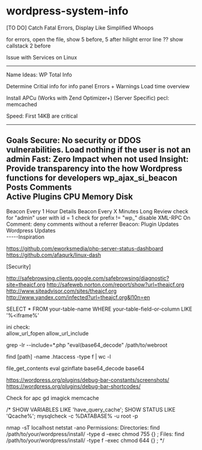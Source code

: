wordpress-system-info
=====================


[TO DO]
Catch Fatal Errors, Display Like Simplified Whoops

for errors, open the file, show 5 before, 5 after hilight error line
??	show callstack 2 before

Issue with Services on Linux

---------------------------------------------------------------------



Name Ideas:
WP Total Info


Determine Critial info for info panel
	Errors + Warnings
	Load time overview
	

Install APCu	(Works with Zend Optimizer+)		(Server Specific)
pecl:			memcached 

Speed:	First 14KB are critical

---------------------------------------
Goals
	Secure:			No security or DDOS vulnerabilities. Load nothing if the user is not an admin
	Fast:			Zero Impact when not used
	Insight:		Provide transparency into the how Wordpress functions for developers
wp_ajax_si_beacon
	Posts
	Comments	
	Active Plugins
	CPU
	Memory
	Disk
-----------------------------------------------
Beacon Every 1 Hour
	Details
Beacon Every X Minutes
Long Review
	check for "admin" user with id = 1
	check for prefix != "wp_"
	disable			XML-RPC
On Comment:	
	deny comments without a referrer
Beacon:
	Plugin Updates
	Wordpress Updates	
-----Inspiration

https://github.com/eworksmedia/php-server-status-dashboard
https://github.com/afaqurk/linux-dash		

[Security]

http://safebrowsing.clients.google.com/safebrowsing/diagnostic?site=theajcf.org
http://safeweb.norton.com/report/show?url=theajcf.org
http://www.siteadvisor.com/sites/theajcf.org
http://www.yandex.com/infected?url=theajcf.org&l10n=en


SELECT * FROM your-table-name WHERE your-table-field-or-column LIKE '%<iframe%'


ini check:	
	allow_url_fopen 
	allow_url_include 
	
	
grep -lr --include=*.php "eval(base64_decode" /path/to/webroot

find [path] -name .htaccess -type f | wc -l

file_get_contents
eval
gzinflate
base64_decode
base64


https://wordpress.org/plugins/debug-bar-constants/screenshots/
https://wordpress.org/plugins/debug-bar-shortcodes/



Check for 
	apc
	gd
	imagick
	memcache

	
	
/*
SHOW VARIABLES LIKE 'have_query_cache';
SHOW STATUS LIKE 'Qcache%';
mysqlcheck -c %DATABASE% -u root -p

nmap -sT localhost
netstat -ano
Permissions: 
	Directories:		find /path/to/your/wordpress/install/ -type d -exec chmod 755 {} \;
	Files:				find /path/to/your/wordpress/install/ -type f -exec chmod 644 {} \;	
*/	
	
	
	
	
	
	
	
	
	
	